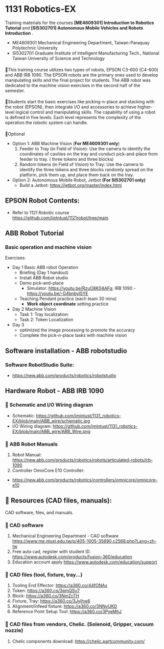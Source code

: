 # 1131 Robotics-EX
Training materials for the courses **[ME4609301] Introduction to Robotics Tutorial**
 and **[SI5302701] Autonomous Mobile Vehicles and Robots Introduction**
.
- ME4609301 Mechanical Engineering Department, Taiwan-Paraquay Polytechnic University
- SI5302701 Graduate Institute of Intelligent Manufacturing Tech., National Taiwan University of Science and Technology
####
🥇This training course utilizes two types of robots, EPSON C3-600 (C4-600) and ABB IRB 1090. The EPSON robots are the primary ones used to develop manipulating skills and the final project for students. The ABB robot was dedicated to the machine vision exercises in the second half of the semester. 
####
🥈Students start the basic exercises like picking-n-place and stacking with the robot (EPSON), then integrate I/O and accessories to achieve higher-level logical control and manipulating skills. The capability of using a robot is defined in five levels. Each level represents the complexity of the operation the robotic system can handle.
#### 
🥉Optional 
- Option 1: ABB Machine Vision (**For ME4609301 only**)
  1. Feeder to Tray (in Field of Vision): Use the camera to identify the coordinates of cavities on the tray and conduct pick-and-place from feeder to tray. ( three tokens and three blocks)
  2. Random tokens (in Field of Vision) to Tray: Use the camera to identify the three tokens and three blocks randomly spread on the platform, pick them up, and place them back on the tray.  
- Option 2: Autonomous Mobile Robot, Jetbot **(For SI5302701 only)**
  - Build a Jetbot:  https://jetbot.org/master/index.html   
## EPSON Robot Contents: 
- Refer to 1121 Robotic course https://github.com/iiotntust/1121robot/tree/main
## ABB Robot Tutorial
### Basic operation and machine vision
Exercises:
- Day 1 Basic ABB robot Operation 
  - Briefing (Day 1 handout)
  - Install ABB Robot studio
  - Demo pick-and-place
    - Simulator: https://youtu.be/RzuO8K04AFg; IRB 1090 - https://youtu.be/-G4bnbylSYE  
  - Teaching Pendant practice (each team 30 mins)
    - **Work object coordinate** setting practice 
 - Day 2 Machine Vision
    - Task 1: Tray localization:
    - Task 2: Token Localization  
 - Day 3
    - optimized the image processing to promote the accuracy
    - Complete the pick-n-place tasks with machine vision    

## Software installation - ABB robotstudio
### Software RobotStudio Suite:
- https://new.abb.com/products/robotics/robotstudio
## Hardware Robot - ABB IRB 1090
### :small_blue_diamond: Schematic and I/O Wiring diagram 
- Schematic: https://github.com/imintust/1131_robotics-EX/blob/main/ABB_wire/schematic.jpg
- I/O Wiring diagram:  https://github.com/imintust/1131_robotics-EX/blob/main/ABB_wire/ABB_Wire.png
### :small_blue_diamond: ABB Robot Manuals
1. Robot Manual: https://new.abb.com/products/robotics/robots/articulated-robots/irb-1090
2. Controller OmniCore E10 Controller:
- https://new.abb.com/products/robotics/controllers/omnicore/omnicore-e10




## :feet: Resources (CAD files, manuals):
CAD software, files, and manuals.
### :small_blue_diamond: CAD software
1. Mechanical Engineering Department - CAD software 
https://www.me.ntust.edu.tw/p/405-1005-35690,c2568.php?Lang=zh-tw
2. Free auto cad, register with student ID. 
https://www.autodesk.com/products/fusion-360/education
3. Education account apply
https://www.autodesk.com/education/support

### :small_blue_diamond: CAD files (tool, fixture, tray…)
1. Tooling End Effector: https://a360.co/44fONAx 
2. Token: https://a360.co/3pmQSv7
3. Block: https://a360.co/3NmZcTH
4. Fixture, Tray: https://a360.co/3JyIhw6
5. Alignment/Infeed fixture: https://a360.co/3NNyUKD
6. Reference Point Setup Tool: https://a360.co/3PyeMhJ

### :small_blue_diamond: CAD files from vendors, Chelic. (Solenoid, Gripper, vacuum nozzle)
1. Chelic components download: https://chelic.partcommunity.com/
